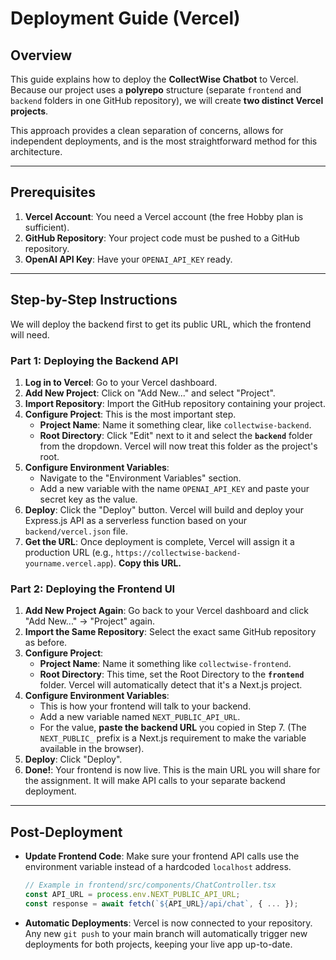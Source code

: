 # Deployment Guide (Vercel)

## Overview

This guide explains how to deploy the **CollectWise Chatbot** to Vercel. Because our project uses a **polyrepo** structure (separate `frontend` and `backend` folders in one GitHub repository), we will create **two distinct Vercel projects**.

This approach provides a clean separation of concerns, allows for independent deployments, and is the most straightforward method for this architecture.

---

## Prerequisites

1.  **Vercel Account**: You need a Vercel account (the free Hobby plan is sufficient).
2.  **GitHub Repository**: Your project code must be pushed to a GitHub repository.
3.  **OpenAI API Key**: Have your `OPENAI_API_KEY` ready.

---

## Step-by-Step Instructions

We will deploy the backend first to get its public URL, which the frontend will need.

### Part 1: Deploying the Backend API

1.  **Log in to Vercel**: Go to your Vercel dashboard.
2.  **Add New Project**: Click on "Add New..." and select "Project".
3.  **Import Repository**: Import the GitHub repository containing your project.
4.  **Configure Project**: This is the most important step.
    - **Project Name**: Name it something clear, like `collectwise-backend`.
    - **Root Directory**: Click "Edit" next to it and select the **`backend`** folder from the dropdown. Vercel will now treat this folder as the project's root.
5.  **Configure Environment Variables**:
    - Navigate to the "Environment Variables" section.
    - Add a new variable with the name `OPENAI_API_KEY` and paste your secret key as the value.
6.  **Deploy**: Click the "Deploy" button. Vercel will build and deploy your Express.js API as a serverless function based on your `backend/vercel.json` file.
7.  **Get the URL**: Once deployment is complete, Vercel will assign it a production URL (e.g., `https://collectwise-backend-yourname.vercel.app`). **Copy this URL.**

### Part 2: Deploying the Frontend UI

1.  **Add New Project Again**: Go back to your Vercel dashboard and click "Add New..." -> "Project" again.
2.  **Import the Same Repository**: Select the exact same GitHub repository as before.
3.  **Configure Project**:
    - **Project Name**: Name it something like `collectwise-frontend`.
    - **Root Directory**: This time, set the Root Directory to the **`frontend`** folder. Vercel will automatically detect that it's a Next.js project.
4.  **Configure Environment Variables**:
    - This is how your frontend will talk to your backend.
    - Add a new variable named `NEXT_PUBLIC_API_URL`.
    - For the value, **paste the backend URL** you copied in Step 7. (The `NEXT_PUBLIC_` prefix is a Next.js requirement to make the variable available in the browser).
5.  **Deploy**: Click "Deploy".
6.  **Done!**: Your frontend is now live. This is the main URL you will share for the assignment. It will make API calls to your separate backend deployment.

---

## Post-Deployment

- **Update Frontend Code**: Make sure your frontend API calls use the environment variable instead of a hardcoded `localhost` address.
  ```typescript
  // Example in frontend/src/components/ChatController.tsx
  const API_URL = process.env.NEXT_PUBLIC_API_URL;
  const response = await fetch(`${API_URL}/api/chat`, { ... });
  ```
- **Automatic Deployments**: Vercel is now connected to your repository. Any new `git push` to your main branch will automatically trigger new deployments for both projects, keeping your live app up-to-date.
